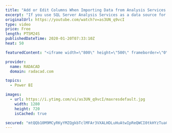 ```yaml
---
title: "Add or Edit Columns When Importing Data from Analysis Services into Power BI"
excerpt: "If you use SQL Server Analysis Services as a data source for Power BI, you have two types of connection; Live Connection or Import Data. If you use Import Data, you can select columns and measures to be imported into Power BI. However, what if you want to add more columns to it, or edit something? In"
originalUrl: https://youtube.com/watch?v=as3UN_q9vcI
type: video
price: Free
length: PT5M24S
publishedDateTime: 2020-01-20T07:33:10Z
heat: 50

featuredContent: "<iframe width=\"800\" height=\"500\" frameborder=\"0\" src=\"https://www.youtube.com/embed/as3UN_q9vcI\" allow=\"accelerometer; autoplay; encrypted-media; gyroscope; picture-in-picture\" allowfullscreen></iframe>"

provider:
  name: RADACAD
  domain: radacad.com

topics:
  - Power BI

images:
  - url: https://i.ytimg.com/vi/as3UN_q9vcI/maxresdefault.jpg
    width: 1280
    height: 720
    isCached: true

secured: "mtQQb10M9MCyRKyYMZQgkbTclMFAr3VXALHDLuHuAtwIpReQWCI0tkHYzTuaCR0z9ECxkYFQu2Zxh3bVIEK7rHKoyanHqzXJqAcwu428PbdiS1p1CFFzxAFqn1V/C5aLal4ZwPVRA4h47CJY7eSeDsVdWFkZ2NwAA98POlZraLKtb3nhlRdqwgCvxLD2XpTUovX1i4sNDQcOeL33KeeYZaSPTv3InJHU3Obr1sT7soE7j+hY9LxmaOscGsa3NUtUmUXjDJ2a9sO/DYIGOU6Psy8xO3PWh/sff4SJXs/2WIYEF9hxhLpQ/EWuefeBt47lj/1Ron76pDhdyqpZlNAVPZMqH5XGwxiAku0uQ9jJW+O7lwDoJr1Yv15QsMld5bIB5V0Otrl5p27qRU6+Wc7C8rdcF0mhabQ199PhO1rK6co=;smtnq+d1emDPDdqwWyRkew=="
---
```


